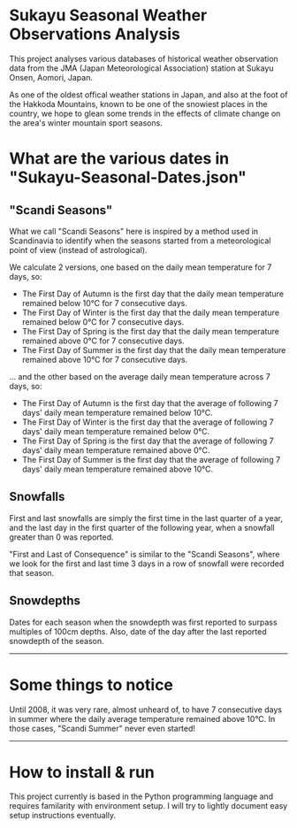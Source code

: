 # Sukayu Seasonal Weather Observations Analysis

This project analyses various databases of historical weather observation data from the JMA (Japan Meteorological Association) station at Sukayu Onsen, Aomori, Japan.

As one of the oldest offical weather stations in Japan, and also at the foot of the Hakkoda Mountains, known to be one of the snowiest places in the country, we hope to glean some trends in the effects of climate change on the area's winter mountain sport seasons.


# What are the various dates in "Sukayu-Seasonal-Dates.json"

## "Scandi Seasons"
What we call "Scandi Seasons" here is inspired by a method used in Scandinavia to identify when the seasons started from a meteorological point of view (instead of astrological).

We calculate 2 versions, one based on the daily mean temperature for 7 days, so:

- The First Day of Autumn is the first day that the daily mean temperature remained below 10°C for 7 consecutive days.
- The First Day of Winter is the first day that the daily mean temperature remained below  0°C for 7 consecutive days.
- The First Day of Spring is the first day that the daily mean temperature remained above  0°C for 7 consecutive days.
- The First Day of Summer is the first day that the daily mean temperature remained above 10°C for 7 consecutive days.

… and the other based on the average daily mean temperature across 7 days, so:

- The First Day of Autumn is the first day that the average of following 7 days' daily mean temperature remained below 10°C.
- The First Day of Winter is the first day that the average of following 7 days' daily mean temperature remained below  0°C.
- The First Day of Spring is the first day that the average of following 7 days' daily mean temperature remained above  0°C.
- The First Day of Summer is the first day that the average of following 7 days' daily mean temperature remained above 10°C.

## Snowfalls

First and last snowfalls are simply the first time in the last quarter of a year, and the last day in the first quarter of the following year, when a snowfall greater than 0 was reported.

"First and Last of Consequence" is similar to the "Scandi Seasons", where we look for the first and last time 3 days in a row of snowfall were recorded that season.


## Snowdepths

Dates for each season when the snowdepth was first reported to surpass multiples of 100cm depths.
Also, date of the day after the last reported snowdepth of the season. 


---

# Some things to notice

Until 2008, it was very rare, almost unheard of, to have 7 consecutive days in summer where the daily average temperature remained above 10°C. In those cases, "Scandi Summer" never even started!



---

# How to install & run

This project currently is based in the Python programming language and requires familarity with environment setup.
I will try to lightly document easy setup instructions eventually.
